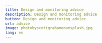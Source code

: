 ```yaml
---
title: Design and monitoring advice
description: Design and monitoring advice
button: Design and monitoring advice
url: advice
image: photobyscottgrahamonunsplash.jpg
lang: en
---
```

